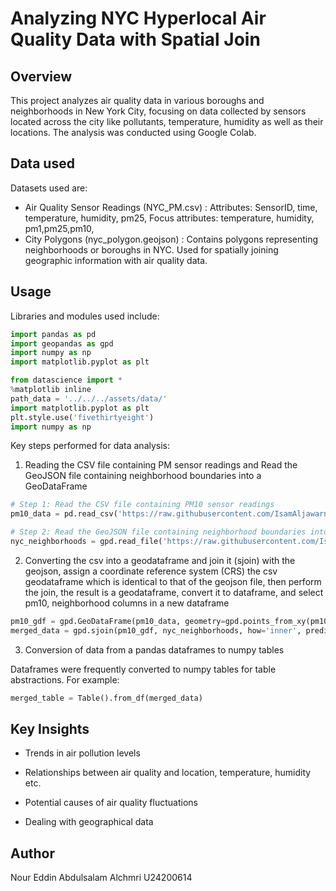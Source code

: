 # Analyzing NYC Hyperlocal Air Quality Data with Spatial Join

## Overview

This project analyzes air quality data in various boroughs and neighborhoods in New York City, focusing on data collected by sensors located across the city like pollutants, temperature, humidity as well as their locations. The analysis was conducted using Google Colab.

## Data used

Datasets used are:

- Air Quality Sensor Readings (NYC_PM.csv) :
Attributes: SensorID, time, temperature, humidity, pm25,
Focus attributes: temperature, humidity, pm1,pm25,pm10,
- City Polygons (nyc_polygon.geojson) :
Contains polygons representing neighborhoods or boroughs in NYC.
Used for spatially joining geographic information with air quality data.

## Usage

Libraries and modules used include:

```python
import pandas as pd
import geopandas as gpd
import numpy as np
import matplotlib.pyplot as plt

from datascience import *
%matplotlib inline
path_data = '../../../assets/data/'
import matplotlib.pyplot as plt
plt.style.use('fivethirtyeight')
import numpy as np
```

Key steps performed for data analysis:

1. Reading the CSV file containing PM sensor readings and Read the GeoJSON file containing neighborhood boundaries into a GeoDataFrame

```python
# Step 1: Read the CSV file containing PM10 sensor readings
pm10_data = pd.read_csv('https://raw.githubusercontent.com/IsamAljawarneh/datasets/master/data/NYC_PM.csv',index_col=False)

# Step 2: Read the GeoJSON file containing neighborhood boundaries into a GeoDataFrame
nyc_neighborhoods = gpd.read_file('https://raw.githubusercontent.com/IsamAljawarneh/datasets/master/data/nyc_polygon.geojson')
```

2. Converting the csv into a geodataframe and join it (sjoin) with the geojson, assign a coordinate reference system (CRS) the csv geodataframe which is identical to that of the geojson file, then perform the join, the result is a geodataframe, convert it to dataframe, and select pm10, neighborhood columns in a new dataframe

```python
pm10_gdf = gpd.GeoDataFrame(pm10_data, geometry=gpd.points_from_xy(pm10_data.longitude, pm10_data.latitude))
merged_data = gpd.sjoin(pm10_gdf, nyc_neighborhoods, how='inner', predicate='within')
```

3. Conversion of data from a pandas dataframes to numpy tables

Dataframes were frequently converted to numpy tables for table abstractions. For example:

```python
merged_table = Table().from_df(merged_data)
```

## Key Insights

- Trends in air pollution levels

- Relationships between air quality and location, temperature, humidity etc.

- Potential causes of air quality fluctuations

- Dealing with geographical data

## Author

Nour Eddin Abdulsalam Alchmri
U24200614
